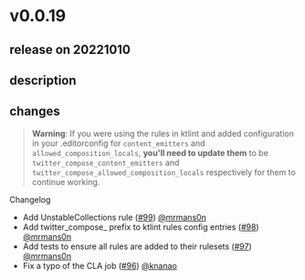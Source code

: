 # v0.0.19

## release on 20221010

## description

## changes

> <strong>Warning</strong>: If you were using the rules in ktlint and added configuration in your .editorconfig for <code>content_emitters</code> and <code>allowed_composition_locals</code>, <strong>you'll need to update them</strong> to be <code>twitter_compose_content_emitters</code> and <code>twitter_compose_allowed_composition_locals</code> respectively for them to continue working.

Changelog

* Add UnstableCollections rule (<a class="issue-link js-issue-link" data-error-text="Failed to load title" data-id="1402908354" data-permission-text="Title is private" data-url="https://github.com/twitter/compose-rules/issues/99" data-hovercard-type="pull_request" data-hovercard-url="/twitter/compose-rules/pull/99/hovercard" href="https://github.com/twitter/compose-rules/pull/99">#99</a>) <a class="user-mention notranslate" data-hovercard-type="user" data-hovercard-url="/users/mrmans0n/hovercard" data-octo-click="hovercard-link-click" data-octo-dimensions="link_type:self" href="https://github.com/mrmans0n">@mrmans0n</a>
* Add twitter_compose_ prefix to ktlint rules config entries (<a class="issue-link js-issue-link" data-error-text="Failed to load title" data-id="1402794912" data-permission-text="Title is private" data-url="https://github.com/twitter/compose-rules/issues/98" data-hovercard-type="pull_request" data-hovercard-url="/twitter/compose-rules/pull/98/hovercard" href="https://github.com/twitter/compose-rules/pull/98">#98</a>) <a class="user-mention notranslate" data-hovercard-type="user" data-hovercard-url="/users/mrmans0n/hovercard" data-octo-click="hovercard-link-click" data-octo-dimensions="link_type:self" href="https://github.com/mrmans0n">@mrmans0n</a>
* Add tests to ensure all rules are added to their rulesets (<a class="issue-link js-issue-link" data-error-text="Failed to load title" data-id="1400934478" data-permission-text="Title is private" data-url="https://github.com/twitter/compose-rules/issues/97" data-hovercard-type="pull_request" data-hovercard-url="/twitter/compose-rules/pull/97/hovercard" href="https://github.com/twitter/compose-rules/pull/97">#97</a>) <a class="user-mention notranslate" data-hovercard-type="user" data-hovercard-url="/users/mrmans0n/hovercard" data-octo-click="hovercard-link-click" data-octo-dimensions="link_type:self" href="https://github.com/mrmans0n">@mrmans0n</a>
* Fix a typo of the CLA job (<a class="issue-link js-issue-link" data-error-text="Failed to load title" data-id="1397258839" data-permission-text="Title is private" data-url="https://github.com/twitter/compose-rules/issues/96" data-hovercard-type="pull_request" data-hovercard-url="/twitter/compose-rules/pull/96/hovercard" href="https://github.com/twitter/compose-rules/pull/96">#96</a>) <a class="user-mention notranslate" data-hovercard-type="user" data-hovercard-url="/users/knanao/hovercard" data-octo-click="hovercard-link-click" data-octo-dimensions="link_type:self" href="https://github.com/knanao">@knanao</a>

